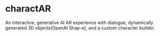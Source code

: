 # charactAR
An interactive, generative AI AR experience with dialogue, dynamically generated 3D objects(OpenAI Shap-e), and a custom character builder.
